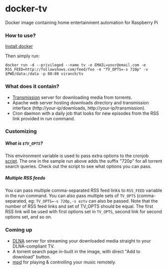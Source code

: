 # docker-tv
Docker image containing home entertainment automation for Raspberry Pi

### How to use?

[Install docker](https://docs.docker.com/installation/#installation)

Then simply run:

```
docker run -d --privileged --name tv -e EMAIL=your@email.com -e RSS_FEED=http://followshows.com/feed/foo -e "TV_OPTS=-s 720p" -v $PWD/data:/data -p 80:80 viranch/tv
```

### What does it contain?

- [Transmission](http://www.transmissionbt.com/) server for downloading media from torrents.
- Apache web server hosting downloads directory and transmission interface (http://your-ip/downloads, http://your-ip/transmission).
- Cron daemon with a daily job that looks for new episodes from the RSS link provided in run command.

### Customizing

##### What is `$TV_OPTS`?

This environment variable is used to pass extra options to the cronjob [script](https://github.com/viranch/docker-tv/blob/master/assets/tv.sh). The one in the sample run above adds the suffix "720p" for all torrent search queries.
 Check out the script to see what options you can pass.

##### Multiple RSS feeds

You can pass multiple comma-separated RSS feed links to `RSS_FEED` variable in the run command.
You can also pass multiple sets of `TV_OPTS` (comma-separated, eg: `TV_OPTS=-s 720p,-s eztv` can also be passed.
Note that the number of RSS feed links and set of TV_OPTS should be equal. The first RSS link will be used with first options set in `TV_OPTS`, second link for second options set, and so on.

### Coming up

* [DLNA](http://en.wikipedia.org/wiki/Digital_Living_Network_Alliance) server for streaming your downloaded media straight to your DLNA-compliant TV.
* A torrent search page in-built in the image, with direct "Add to download" button.
* [mpd](http://www.musicpd.org/) for playing & controlling your music remotely.

